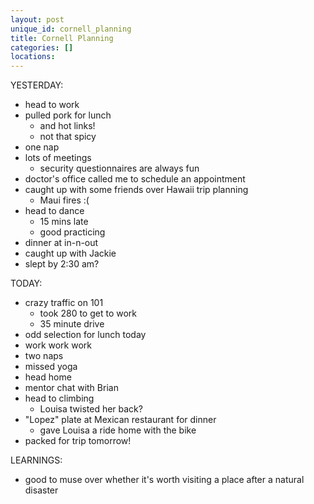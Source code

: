 ```yaml
---
layout: post
unique_id: cornell_planning
title: Cornell Planning
categories: []
locations: 
---
```


YESTERDAY:
* head to work
* pulled pork for lunch
  * and hot links!
  * not that spicy
* one nap
* lots of meetings
  * security questionnaires are always fun
* doctor's office called me to schedule an appointment
* caught up with some friends over Hawaii trip planning
  * Maui fires :(
* head to dance
  * 15 mins late
  * good practicing
* dinner at in-n-out
* caught up with Jackie
* slept by 2:30 am?

TODAY:
* crazy traffic on 101
  * took 280 to get to work
  * 35 minute drive
* odd selection for lunch today
* work work work
* two naps
* missed yoga
* head home
* mentor chat with Brian
* head to climbing
  * Louisa twisted her back?
* "Lopez" plate at Mexican restaurant for dinner
  * gave Louisa a ride home with the bike
* packed for trip tomorrow!

LEARNINGS:
* good to muse over whether it's worth visiting a place after a natural disaster
